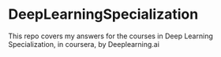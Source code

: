 # DeepLearningSpecialization
This repo covers my answers for the courses in Deep Learning Specialization, in coursera, by Deeplearning.ai
